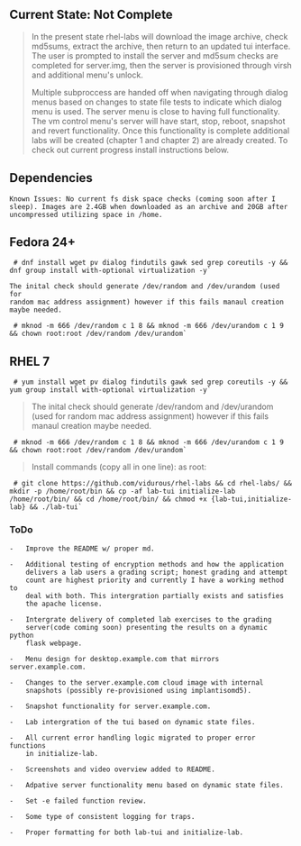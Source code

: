 Current State: Not Complete
---------------------------
>
> In the present state rhel-labs will download the image archive, check
> md5sums, extract the archive, then return to an updated tui interface.
> The user is prompted to install the server and md5sum checks are
> completed for server.img, then the server is provisioned through virsh
> and additional menu's unlock.
>
> Multiple subproccess are handed off when navigating through dialog menus
> based on changes to state file tests to indicate which dialog menu is
> used. The server menu is close to having full functionality. The vm
> control menu's server will have start, stop, reboot, snapshot and revert
> functionality. Once this functionality is complete additional labs will
> be created (chapter 1 and chapter 2) are already created. To check out
> current progress install instructions below.
>

Dependencies
------------
~~~
Known Issues: No current fs disk space checks (coming soon after I
sleep). Images are 2.4GB when downloaded as an archive and 20GB after
uncompressed utilizing space in /home.
~~~

Fedora 24+
------
~~~
 # dnf install wget pv dialog findutils gawk sed grep coreutils -y && dnf group install with-optional virtualization -y`

The inital check should generate /dev/random and /dev/urandom (used for
random mac address assignment) however if this fails manaul creation
maybe needed.

 # mknod -m 666 /dev/random c 1 8 && mknod -m 666 /dev/urandom c 1 9 && chown root:root /dev/random /dev/urandom`
~~~

RHEL 7
-------
>
~~~
 # yum install wget pv dialog findutils gawk sed grep coreutils -y && yum group install with-optional virtualization -y`
~~~
> The inital check should generate /dev/random and /dev/urandom (used for
> random mac address assignment) however if this fails manaul creation
> maybe needed.
~~~
 # mknod -m 666 /dev/random c 1 8 && mknod -m 666 /dev/urandom c 1 9 && chown root:root /dev/random /dev/urandom`
~~~
>
> Install commands (copy all in one line): as root:
~~~
 # git clone https://github.com/vidurous/rhel-labs && cd rhel-labs/ && mkdir -p /home/root/bin && cp -af lab-tui initialize-lab /home/root/bin/ && cd /home/root/bin/ && chmod +x {lab-tui,initialize-lab} && ./lab-tui`
~~~

### ToDo ###
~~~
-   Improve the README w/ proper md.

-   Additional testing of encryption methods and how the application
    delivers a lab users a grading script; honest grading and attempt
    count are highest priority and currently I have a working method to
    deal with both. This intergration partially exists and satisfies 
    the apache license. 

-   Intergrate delivery of completed lab exercises to the grading
    server(code coming soon) presenting the results on a dynamic python
    flask webpage.

-   Menu design for desktop.example.com that mirrors server.example.com.

-   Changes to the server.example.com cloud image with internal
    snapshots (possibly re-provisioned using implantisomd5).

-   Snapshot functionality for server.example.com.

-   Lab intergration of the tui based on dynamic state files.

-   All current error handling logic migrated to proper error functions
    in initialize-lab.

-   Screenshots and video overview added to README.

-   Adpative server functionality menu based on dynamic state files.

-   Set -e failed function review.

-   Some type of consistent logging for traps.

-   Proper formatting for both lab-tui and initialize-lab.
~~~
